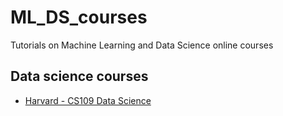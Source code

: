 # ML_DS_courses
Tutorials on Machine Learning and Data Science online courses

## Data science courses
* [Harvard - CS109 Data Science](http://cs109.github.io/2015/pages/videos.html)
